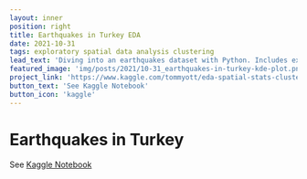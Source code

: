 ```yaml
---
layout: inner
position: right
title: Earthquakes in Turkey EDA
date: 2021-10-31
tags: exploratory spatial data analysis clustering
lead_text: 'Diving into an earthquakes dataset with Python. Includes exploratory data analysis, spatial statistics, spatial clustering, and mapping.'
featured_image: 'img/posts/2021/10-31_earthquakes-in-turkey-kde-plot.png'
project_link: 'https://www.kaggle.com/tommyott/eda-spatial-stats-clustering-maps'
button_text: 'See Kaggle Notebook'
button_icon: 'kaggle'
---
```

# Earthquakes in Turkey
See [Kaggle Notebook](https://www.kaggle.com/tommyott/eda-spatial-stats-clustering-maps)
